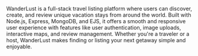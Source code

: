WanderLust is a full-stack travel listing platform where users can discover, create, and review unique vacation stays from around the world. Built with Node.js, Express, MongoDB, and EJS, it offers a smooth and responsive user experience with features like user authentication, image uploads, interactive maps, and review management. Whether you're a traveler or a host, WanderLust makes finding or listing your next getaway simple and enjoyable.
